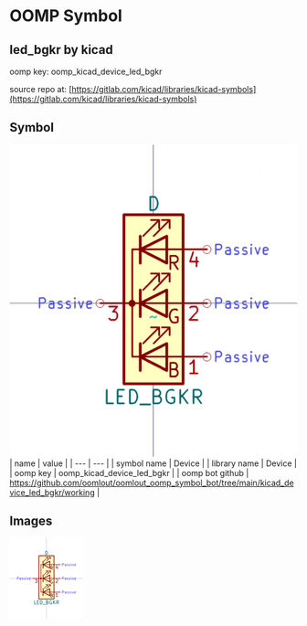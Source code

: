 # OOMP Symbol  
## led_bgkr  by kicad  
  
oomp key: oomp_kicad_device_led_bgkr  
  
source repo at: [https://gitlab.com/kicad/libraries/kicad-symbols](https://gitlab.com/kicad/libraries/kicad-symbols)  
## Symbol  
  
[![working.png](working_600.png)](working.png)  
| name | value | 
| --- | --- | 
| symbol name | Device | 
| library name | Device | 
| oomp key | oomp_kicad_device_led_bgkr | 
| oomp bot github | https://github.com/oomlout/oomlout_oomp_symbol_bot/tree/main/kicad_device_led_bgkr/working | 
## Images  
  
[![working.png](working_140.png)](working.png)  
